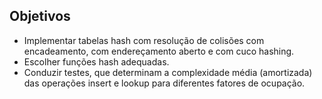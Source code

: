 Objetivos
---------

* Implementar tabelas hash com resolução de colisões com encadeamento, com endereçamento aberto e com cuco hashing.
* Escolher funções hash adequadas.
* Conduzir testes, que determinam a complexidade média (amortizada) das operações insert e lookup para diferentes fatores de ocupação.



